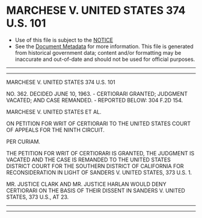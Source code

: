 ---
---

# MARCHESE V. UNITED STATES 374 U.S. 101

* Use of this file is subject to the [NOTICE](https://github.com/publicdocs/notice/blob/master/NOTICE)
* See the [Document Metadata](../../../) for more information.
  This file is generated from historical government data; content and/or formatting may be inaccurate and out-of-date and should not be used for official purposes.

----------
----------

MARCHESE V. UNITED STATES 374 U.S. 101

NO. 362.  DECIDED JUNE 10, 1963.  - CERTIORARI GRANTED; JUDGMENT VACATED; AND CASE REMANDED.  - REPORTED BELOW:  304 F.2D 154.

MARCHESE V. UNITED STATES ET AL.

ON PETITION FOR WRIT OF CERTIORARI TO THE UNITED STATES COURT OF APPEALS FOR THE NINTH CIRCUIT.

PER CURIAM.

THE PETITION FOR WRIT OF CERTIORARI IS GRANTED, THE JUDGMENT IS VACATED AND THE CASE IS REMANDED TO THE UNITED STATES DISTRICT COURT FOR THE SOUTHERN DISTRICT OF CALIFORNIA FOR RECONSIDERATION IN LIGHT OF SANDERS V. UNITED STATES, 373 U.S. 1.

MR. JUSTICE CLARK AND MR. JUSTICE HARLAN WOULD DENY CERTIORARI ON THE BASIS OF THEIR DISSENT IN SANDERS V. UNITED STATES, 373 U.S., AT 23.


----------
----------

